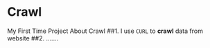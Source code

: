 # Crawl
My First Time Project About Crawl 
##1. I use `CURL` to **crawl** data from website
##2. .......
